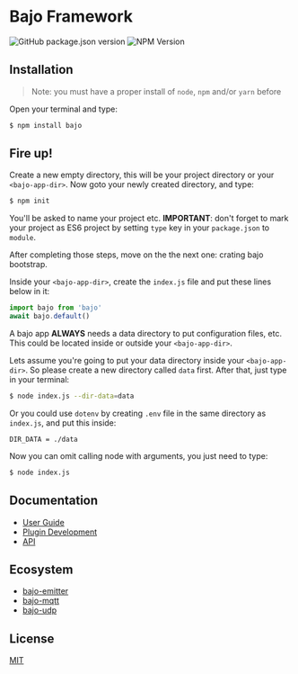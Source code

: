 # Bajo Framework

![GitHub package.json version](https://img.shields.io/github/package-json/v/ardhi/bajo) ![NPM Version](https://img.shields.io/npm/v/bajo)

## Installation

> Note: you must have a proper install of ```node```, ```npm``` and/or ```yarn``` before

Open your terminal and type:

```bash
$ npm install bajo
```

## Fire up!

Create a new empty directory, this will be your project directory or your ```<bajo-app-dir>```. Now goto your newly created directory, and type:

```bash
$ npm init
```

You'll be asked to name your project etc. **IMPORTANT**: don't forget to mark your project as ES6 project by setting ```type``` key in your ```package.json``` to ```module```.

After completing those steps, move on the the next one: crating bajo bootstrap.

Inside your ```<bajo-app-dir>```, create the ```index.js``` file and put these lines below in it:

```js
import bajo from 'bajo'
await bajo.default()
```

A bajo app **ALWAYS** needs a data directory to put configuration files, etc. This
could be located inside or outside your ```<bajo-app-dir>```.

Lets assume you're going to put your data directory inside your ```<bajo-app-dir>```. So please
create a new directory called ```data``` first. After that, just type in your terminal:

```bash
$ node index.js --dir-data=data
```

Or you could use ```dotenv``` by creating ```.env``` file in the same directory as ```index.js```, and put this inside:

```
DIR_DATA = ./data
```

Now you can omit calling node with arguments, you just need to type:

```bash
$ node index.js
```

## Documentation

- [User Guide](docs/user-guide.md)
- [Plugin Development](docs/plugin-dev.md)
- [API](docs/api.md)

## Ecosystem

- [bajo-emitter](https://github.com/ardhi/bajo-emitter)
- [bajo-mqtt](https://github.com/ardhi/bajo-mqtt)
- [bajo-udp](https://github.com/ardhi/bajo-udp)

## License

[MIT](LICENSE)
